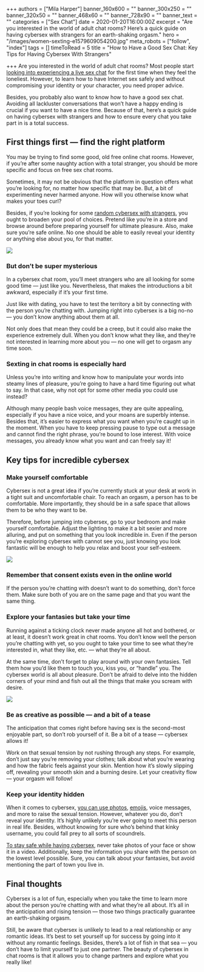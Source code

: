 +++
authors = ["Mila Harper"]
banner_160x600 = ""
banner_300x250 = ""
banner_320x50 = ""
banner_468x60 = ""
banner_728x90 = ""
banner_text = ""
categories = ["Sex Chat"]
date = 2020-01-20T16:00:00Z
excerpt = "Are you interested in the world of adult chat rooms? Here’s a quick guide on having cybersex with strangers for an earth-shaking orgasm."
hero = "/images/women-sexting-e1579609054200.jpg"
meta_robots = ["follow", "index"]
tags = []
timeToRead = 5
title = "How to Have a Good Sex Chat: Key Tips for Having Cybersex With Strangers"

+++
Are you interested in the world of adult chat rooms? Most people start [looking into experiencing a live sex chat](https://isexychat.com/chatrooms/adult-chat/ "Chatrooms - Adult Chat") for the first time when they feel the loneliest. However, to learn how to have Internet sex safely and without compromising your identity or your character, you need proper advice.

Besides, you probably also want to know how to have a good sex chat. Avoiding all lackluster conversations that won’t have a happy ending is crucial if you want to have a nice time. Because of that, here’s a quick guide on having cybersex with strangers and how to ensure every chat you take part in is a total success.

## First things first — find the right platform

You may be trying to find some good, old free online chat rooms. However, if you’re after some naughty action with a total stranger, you should be more specific and focus on free sex chat rooms.

Sometimes, it may not be obvious that the platform in question offers what you’re looking for, no matter how specific that may be. But, a bit of experimenting never harmed anyone. How will you otherwise know what makes your toes curl?

Besides, if you’re looking for some [random cybersex with strangers](/online-random-chat-with-strangers/ "Online Random Chat With Strangers"), you ought to broaden your pool of choices. Pretend like you’re in a store and browse around before preparing yourself for ultimate pleasure. Also, make sure you’re safe online. No one should be able to easily reveal your identity or anything else about you, for that matter.

![](/images/chair-2978453_1920-e1579609199497-1024x640.jpg)

### But don’t be super mysterious

In a cybersex chat room, you’ll meet strangers who are all looking for some good time — just like you. Nevertheless, that makes the introductions a bit awkward, especially if it’s your first time.

Just like with dating, you have to test the territory a bit by connecting with the person you’re chatting with. Jumping right into cybersex is a big no-no — you don’t know anything about them at all.

Not only does that mean they could be a creep, but it could also make the experience extremely dull. When you don’t know what they like, and they’re not interested in learning more about you — no one will get to orgasm any time soon.

### Sexting in chat rooms is especially hard

Unless you’re into writing and know how to manipulate your words into steamy lines of pleasure, you’re going to have a hard time figuring out what to say. In that case, why not opt for some other media you could use instead?

Although many people bash voice messages, they are quite appealing, especially if you have a nice voice, and your moans are superbly intense. Besides that, it’s easier to express what you want when you’re caught up in the moment. When you have to keep pressing pause to type out a message and cannot find the right phrase, you’re bound to lose interest. With voice messages, you already know what you want and can freely say it!

## Key tips for incredible cybersex

### Make yourself comfortable

Cybersex is not a great idea if you’re currently stuck at your desk at work in a tight suit and uncomfortable chair. To reach an orgasm, a person has to be comfortable. More importantly, they should be in a safe space that allows them to be who they want to be.

Therefore, before jumping into cybersex, go to your bedroom and make yourself comfortable. Adjust the lighting to make it a bit sexier and more alluring, and put on something that you look incredible in. Even if the person you’re exploring cybersex with cannot see you, just knowing you look fantastic will be enough to help you relax and boost your self-esteem.

![](/images/girl-using-phone-e1579611830364.jpg)

### Remember that consent exists even in the online world

If the person you’re chatting with doesn’t want to do something, don’t force them. Make sure both of you are on the same page and that you want the same thing.

### Explore your fantasies but take your time

Running against a ticking clock never made anyone all hot and bothered, or at least, it doesn’t work great in chat rooms. You don’t know well the person you’re chatting with yet, so you ought to take your time to see what they’re interested in, what they like, etc. — what they’re all about.

At the same time, don’t forget to play around with your own fantasies. Tell them how you’d like them to touch you, kiss you, or “handle” you. The cybersex world is all about pleasure. Don’t be afraid to delve into the hidden corners of your mind and fish out all the things that make you scream with desire.

![](/images/girl-exploring-her-fantasies-e1579612130312.jpg)

### Be as creative as possible — and a bit of a tease

The anticipation that comes right before having sex is the second-most enjoyable part, so don’t rob yourself of it. Be a bit of a tease — cybersex allows it!

Work on that sexual tension by not rushing through any steps. For example, don’t just say you’re removing your clothes; talk about what you’re wearing and how the fabric feels against your skin. Mention how it’s slowly slipping off, revealing your smooth skin and a burning desire. Let your creativity flow — your orgasm will follow!

### Keep your identity hidden

When it comes to cybersex, [you can use photos](/tips-to-take-nude-photos-for-sexting/ "Tips To Take Nude Photos For Sexting"), [emojis](/emoji-sexting-ideas/ "Emoji Sexting Ideas"), voice messages, and more to raise the sexual tension. However, whatever you do, don’t reveal your identity. It’s highly unlikely you’re ever going to meet this person in real life. Besides, without knowing for sure who’s behind that kinky username, you could fall prey to all sorts of scoundrels.

[To stay safe while having cybersex](/anonymous-sexting-101/ "Anonymous Sexting 101"), never take photos of your face or show it in a video. Additionally, keep the information you share with the person on the lowest level possible. Sure, you can talk about your fantasies, but avoid mentioning the part of town you live in.

## Final thoughts

Cybersex is a lot of fun, especially when you take the time to learn more about the person you’re chatting with and what they’re all about. It’s all in the anticipation and rising tension — those two things practically guarantee an earth-shaking orgasm.

Still, be aware that cybersex is unlikely to lead to a real relationship or any romantic ideas. It’s best to set yourself up for success by going into it without any romantic feelings. Besides, there’s a lot of fish in that sea — you don’t have to limit yourself to just one partner. The beauty of cybersex in chat rooms is that it allows you to change partners and explore what you really like!
